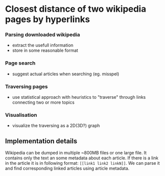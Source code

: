 # Closest distance of two wikipedia pages by hyperlinks

### Parsing downloaded wikipedia
- extract the usefull information
- store in some reasonable format

### Page search
- suggest actual articles when searching (eg. misspel)

### Traversing pages
- use statistical approach with heuristics to "traverse" through links connecting two or more topics

### Visualisation
- visualize the traversing as a 2D(3D?) graph

## Implementation details
Wikipedia can be dumped in multiple ~800MB files or one large file. It contains only the text an some metadata about each article. If there is a link in the article it is in following format: `[[link1 link2 linkN]]`. We can parse it and find corresponding linked articles using article metadata.
